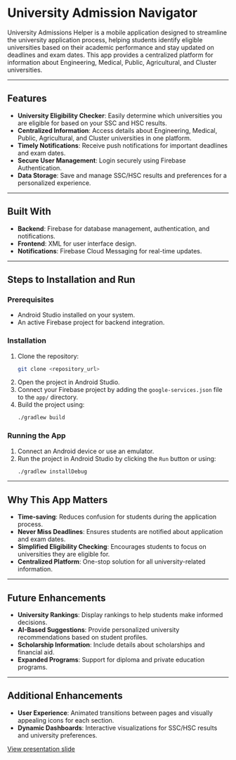 # University Admission Navigator

University Admissions Helper is a mobile application designed to streamline the university application process, helping students identify eligible universities based on their academic performance and stay updated on deadlines and exam dates. This app provides a centralized platform for information about Engineering, Medical, Public, Agricultural, and Cluster universities.

---

## Features

- **University Eligibility Checker**: Easily determine which universities you are eligible for based on your SSC and HSC results.
- **Centralized Information**: Access details about Engineering, Medical, Public, Agricultural, and Cluster universities in one platform.
- **Timely Notifications**: Receive push notifications for important deadlines and exam dates.
- **Secure User Management**: Login securely using Firebase Authentication.
- **Data Storage**: Save and manage SSC/HSC results and preferences for a personalized experience.

---

## Built With

- **Backend**: Firebase for database management, authentication, and notifications.
- **Frontend**: XML for user interface design.
- **Notifications**: Firebase Cloud Messaging for real-time updates.

---

## Steps to Installation and Run

### Prerequisites
- Android Studio installed on your system.
- An active Firebase project for backend integration.

### Installation
1. Clone the repository:
   ```bash
   git clone <repository_url>
   ```
2. Open the project in Android Studio.
3. Connect your Firebase project by adding the `google-services.json` file to the `app/` directory.
4. Build the project using:
   ```bash
   ./gradlew build
   ```

### Running the App
1. Connect an Android device or use an emulator.
2. Run the project in Android Studio by clicking the `Run` button or using:
   ```bash
   ./gradlew installDebug
   ```

---

## Why This App Matters

- **Time-saving**: Reduces confusion for students during the application process.
- **Never Miss Deadlines**: Ensures students are notified about application and exam dates.
- **Simplified Eligibility Checking**: Encourages students to focus on universities they are eligible for.
- **Centralized Platform**: One-stop solution for all university-related information.

---

## Future Enhancements

- **University Rankings**: Display rankings to help students make informed decisions.
- **AI-Based Suggestions**: Provide personalized university recommendations based on student profiles.
- **Scholarship Information**: Include details about scholarships and financial aid.
- **Expanded Programs**: Support for diploma and private education programs.

---

## Additional Enhancements

- **User Experience**: Animated transitions between pages and visually appealing icons for each section.
- **Dynamic Dashboards**: Interactive visualizations for SSC/HSC results and university preferences.

[View presentation slide](https://docs.google.com/presentation/d/1k1Ii0q43telb9DnTdnRx1FJwwAn-w6dK/edit?usp=drive_link&ouid=100163204409601360411&rtpof=true&sd=true)
